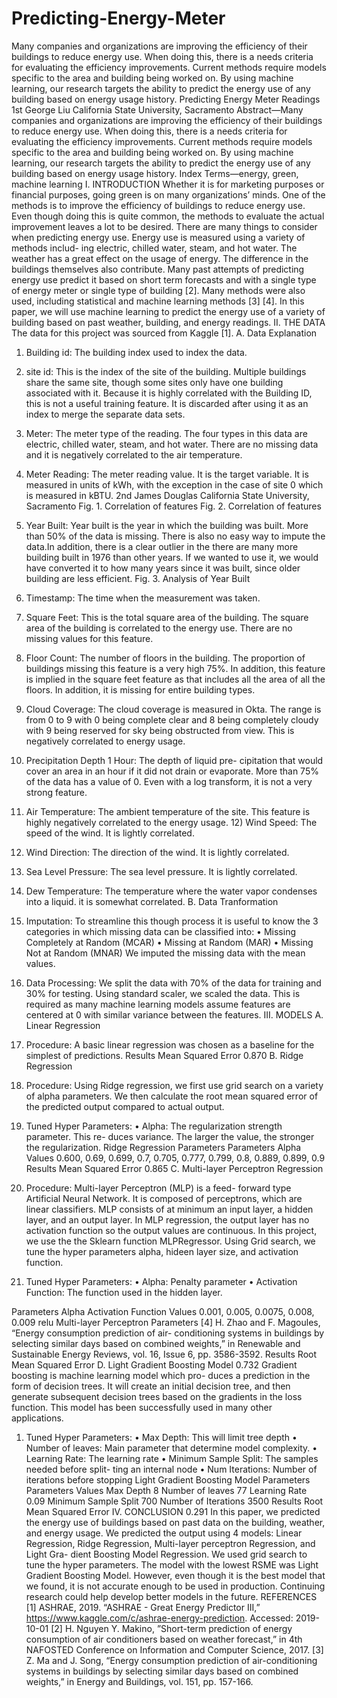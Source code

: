 # Predicting-Energy-Meter
Many companies and organizations are improving the efficiency of their buildings to reduce energy use. When doing this, there is a needs criteria for evaluating the efficiency improvements. Current methods require models specific to the area and building being worked on. By using machine learning, our research targets the ability to predict the energy use of any building based on energy usage history.
Predicting Energy Meter Readings
1st George Liu
California State University, Sacramento
Abstract—Many companies and organizations are improving the efficiency of their buildings to reduce energy use. When doing this, there is a needs criteria for evaluating the efficiency improvements. Current methods require models specific to the area and building being worked on. By using machine learning, our research targets the ability to predict the energy use of any building based on energy usage history.
Index Terms—energy, green, machine learning I. INTRODUCTION
Whether it is for marketing purposes or financial purposes, going green is on many organizations’ minds. One of the methods is to improve the efficiency of buildings to reduce energy use. Even though doing this is quite common, the methods to evaluate the actual improvement leaves a lot to be desired.
There are many things to consider when predicting energy use. Energy use is measured using a variety of methods includ- ing electric, chilled water, steam, and hot water. The weather has a great effect on the usage of energy. The difference in the buildings themselves also contribute.
Many past attempts of predicting energy use predict it based on short term forecasts and with a single type of energy meter or single type of building [2]. Many methods were also used, including statistical and machine learning methods [3] [4].
In this paper, we will use machine learning to predict the energy use of a variety of building based on past weather, building, and energy readings.
II. THE DATA
The data for this project was sourced from Kaggle [1].
A. Data Explanation
1) Building id: The building index used to index the data.
2) site id: This is the index of the site of the building. Multiple buildings share the same site, though some sites only have one building associated with it. Because it is highly correlated with the Building ID, this is not a useful training feature. It is discarded after using it as an index to merge the separate data sets.
3) Meter: The meter type of the reading. The four types in this data are electric, chilled water, steam, and hot water. There are no missing data and it is negatively correlated to the air temperature.
4) Meter Reading: The meter reading value. It is the target variable. It is measured in units of kWh, with the exception in the case of site 0 which is measured in kBTU.
2nd James Douglas
California State University, Sacramento
 Fig. 1.
Correlation of features
 Fig. 2. Correlation of features

5) Year Built: Year built is the year in which the building was built. More than 50% of the data is missing. There is also no easy way to impute the data.In addition, there is a clear outlier in the there are many more building built in 1976 than other years. If we wanted to use it, we would have converted it to how many years since it was built, since older building are less efficient.
Fig. 3. Analysis of Year Built
6) Timestamp: The time when the measurement was taken.
7) Square Feet: This is the total square area of the building. The square area of the building is correlated to the energy use. There are no missing values for this feature.
8) Floor Count: The number of floors in the building. The proportion of buildings missing this feature is a very high 75%. In addition, this feature is implied in the square feet feature as that includes all the area of all the floors. In addition, it is missing for entire building types.
9) Cloud Coverage: The cloud coverage is measured in Okta. The range is from 0 to 9 with 0 being complete clear and 8 being completely cloudy with 9 being reserved for sky being obstructed from view. This is negatively correlated to energy usage.
10) Precipitation Depth 1 Hour: The depth of liquid pre- cipitation that would cover an area in an hour if it did not drain or evaporate. More than 75% of the data has a value of 0. Even with a log transform, it is not a very strong feature.
11) Air Temperature: The ambient temperature of the site. This feature is highly negatively correlated to the energy usage. 12) Wind Speed: The speed of the wind. It is lightly
correlated.
13) Wind Direction: The direction of the wind. It is lightly
correlated.
14) Sea Level Pressure: The sea level pressure. It is lightly
correlated.
15) Dew Temperature: The temperature where the water
vapor condenses into a liquid. it is somewhat correlated.
B. Data Tranformation
1) Imputation: To streamline this though process it is useful to know the 3 categories in which missing data can be classified into:
• Missing Completely at Random (MCAR) • Missing at Random (MAR)
• Missing Not at Random (MNAR)
We imputed the missing data with the mean values.
2) Data Processing: We split the data with 70% of the data for training and 30% for testing. Using standard scaler, we scaled the data. This is required as many machine learning models assume features are centered at 0 with similar variance between the features.
III. MODELS
A. Linear Regression
1) Procedure: A basic linear regression was chosen as a
baseline for the simplest of predictions.
Results
Mean Squared Error 0.870
B. Ridge Regression
1) Procedure: Using Ridge regression, we first use grid search on a variety of alpha parameters. We then calculate the root mean squared error of the predicted output compared to actual output.
2) Tuned Hyper Parameters:
• Alpha: The regularization strength parameter. This re- duces variance. The larger the value, the stronger the regularization.
Ridge Regression Parameters
      Parameters
Alpha
Values
0.600, 0.69, 0.699, 0.7, 0.705, 0.777, 0.799, 0.8, 0.889, 0.899, 0.9
   Results
Mean Squared Error
0.865
  C. Multi-layer Perceptron Regression
1) Procedure: Multi-layer Perceptron (MLP) is a feed- forward type Artificial Neural Network. It is composed of perceptrons, which are linear classifiers. MLP consists of at minimum an input layer, a hidden layer, and an output layer. In MLP regression, the output layer has no activation function so the output values are continuous. In this project, we use the the Sklearn function MLPRegressor.
Using Grid search, we tune the hyper parameters alpha, hideen layer size, and activation function.
2) Tuned Hyper Parameters:
• Alpha: Penalty parameter
• Activation Function: The function used in the hidden
layer.

 Parameters
Alpha Activation Function
Values
0.001, 0.005, 0.0075, 0.008, 0.009 relu
Multi-layer Perceptron Parameters
[4] H. Zhao and F. Magoules, “Energy consumption prediction of air- conditioning systems in buildings by selecting similar days based on combined weights,” in Renewable and Sustainable Energy Reviews, vol. 16, Issue 6, pp. 3586-3592.
     Results
 Root Mean Squared Error
D. Light Gradient Boosting Model
0.732
 Gradient boosting is machine learning model which pro- duces a prediction in the form of decision trees. It will create an initial decision tree, and then generate subsequent decision trees based on the gradients in the loss function. This model has been successfully used in many other applications.
1) Tuned Hyper Parameters:
• Max Depth: This will limit tree depth
• Number of leaves: Main parameter that determine model
complexity.
• Learning Rate: The learning rate
• Minimum Sample Split: The samples needed before split-
ting an internal node
• Num Iterations: Number of iterations before stopping
Light Gradient Boosting Model Parameters
Parameters Values
Max Depth 8 Number of leaves 77
Learning Rate 0.09 Minimum Sample Split 700 Number of Iterations 3500
         Results
Root Mean Squared Error
IV. CONCLUSION
0.291
  In this paper, we predicted the energy use of buildings based on past data on the building, weather, and energy usage. We predicted the output using 4 models: Linear Regression, Ridge Regression, Multi-layer perceptron Regression, and Light Gra- dient Boosting Model Regression. We used grid search to tune the hyper parameters. The model with the lowest RSME was Light Gradient Boosting Model. However, even though it is the best model that we found, it is not accurate enough to be used in production. Continuing research could help develop better models in the future.
REFERENCES
[1] ASHRAE, 2019. “ASHRAE - Great Energy Predictor III,” https://www.kaggle.com/c/ashrae-energy-prediction. Accessed: 2019- 10-01
[2] H. Nguyen Y. Makino, ”Short-term prediction of energy consumption of air conditioners based on weather forecast,” in 4th NAFOSTED Conference on Information and Computer Science, 2017.
[3] Z. Ma and J. Song, “Energy consumption prediction of air-conditioning systems in buildings by selecting similar days based on combined weights,” in Energy and Buildings, vol. 151, pp. 157-166.
